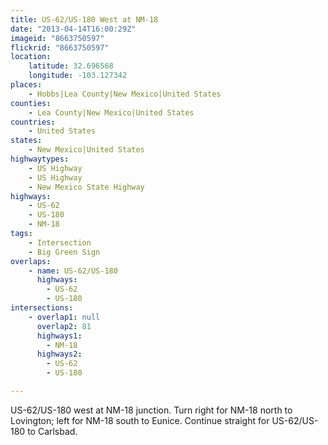 ```yaml
---
title: US-62/US-180 West at NM-18
date: "2013-04-14T16:00:29Z"
imageid: "8663750597"
flickrid: "8663750597"
location:
    latitude: 32.696568
    longitude: -103.127342
places:
    - Hobbs|Lea County|New Mexico|United States
counties:
    - Lea County|New Mexico|United States
countries:
    - United States
states:
    - New Mexico|United States
highwaytypes:
    - US Highway
    - US Highway
    - New Mexico State Highway
highways:
    - US-62
    - US-180
    - NM-18
tags:
    - Intersection
    - Big Green Sign
overlaps:
    - name: US-62/US-180
      highways:
        - US-62
        - US-180
intersections:
    - overlap1: null
      overlap2: 81
      highways1:
        - NM-18
      highways2:
        - US-62
        - US-180

---
```

US-62/US-180 west at NM-18 junction.  Turn right for NM-18 north to Lovington; left for NM-18 south to Eunice.  Continue straight for US-62/US-180 to Carlsbad.
